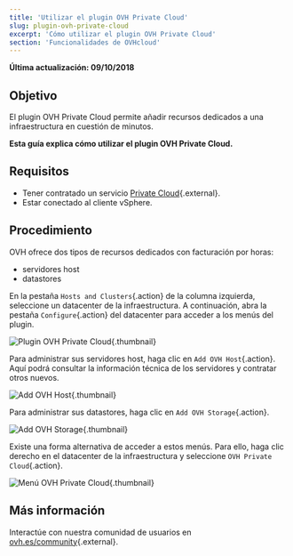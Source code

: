 ```yaml
---
title: 'Utilizar el plugin OVH Private Cloud'
slug: plugin-ovh-private-cloud
excerpt: 'Cómo utilizar el plugin OVH Private Cloud'
section: 'Funcionalidades de OVHcloud'
---
```


**Última actualización: 09/10/2018**

## Objetivo

El plugin OVH Private Cloud permite añadir recursos dedicados a una infraestructura en cuestión de minutos.

**Esta guía explica cómo utilizar el plugin OVH Private Cloud.**


## Requisitos

* Tener contratado un servicio [Private Cloud](https://www.ovh.es/private-cloud/){.external}.
* Estar conectado al cliente vSphere.


## Procedimiento

OVH ofrece dos tipos de recursos dedicados con facturación por horas:

* servidores host
* datastores

En la pestaña `Hosts and Clusters`{.action} de la columna izquierda, seleccione un datacenter de la infraestructura. A continuación, abra la pestaña `Configure`{.action} del datacenter para acceder a los menús del plugin.

![Plugin OVH Private Cloud](images/addhost_01.png){.thumbnail}

Para administrar sus servidores host, haga clic en `Add OVH Host`{.action}. Aquí podrá consultar la información técnica de los servidores y contratar otros nuevos.

![Add OVH Host](images/addhost_02.png){.thumbnail}

Para administrar sus datastores, haga clic en `Add OVH Storage`{.action}.

![Add OVH Storage](images/addstorage_02.png){.thumbnail}

Existe una forma alternativa de acceder a estos menús. Para ello, haga clic derecho en el datacenter de la infraestructura y seleccione `OVH Private Cloud`{.action}.

![Menú OVH Private Cloud](images/rightclick.png){.thumbnail}

## Más información

Interactúe con nuestra comunidad de usuarios en [ovh.es/community](https://www.ovh.es/community/){.external}.
